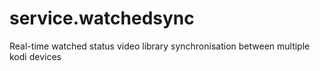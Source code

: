 # service.watchedsync
Real-time watched status video library synchronisation between multiple kodi devices
